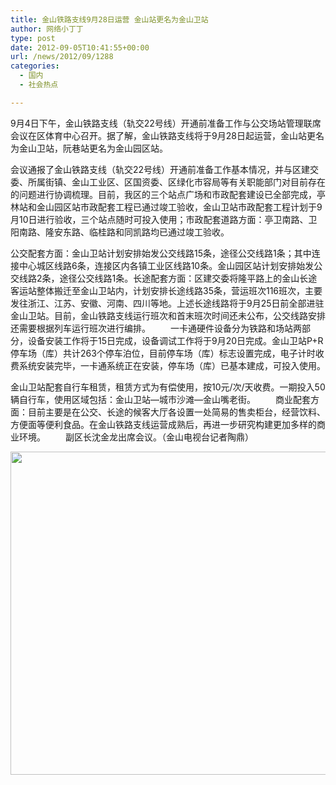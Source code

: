 ```yaml
---
title: 金山铁路支线9月28日运营 金山站更名为金山卫站
author: 网络小丁丁
type: post
date: 2012-09-05T10:41:55+00:00
url: /news/2012/09/1288
categories:
  - 国内
  - 社会热点

---
```

9月4日下午，金山铁路支线（轨交22号线）开通前准备工作与公交场站管理联席会议在区体育中心召开。据了解，金山铁路支线将于9月28日起运营，金山站更名为金山卫站，阮巷站更名为金山园区站。

会议通报了金山铁路支线（轨交22号线）开通前准备工作基本情况，并与区建交委、所属街镇、金山工业区、区国资委、区绿化市容局等有关职能部门对目前存在的问题进行协调梳理。目前，我区的三个站点广场和市政配套建设已全部完成，亭林站和金山园区站市政配套工程已通过竣工验收，金山卫站市政配套工程计划于9月10日进行验收，三个站点随时可投入使用；市政配套道路方面：亭卫南路、卫阳南路、隆安东路、临桂路和同凯路均已通过竣工验收。

公交配套方面：金山卫站计划安排始发公交线路15条，途径公交线路1条；其中连接中心城区线路6条，连接区内各镇工业区线路10条。金山园区站计划安排始发公交线路2条，途径公交线路1条。长途配套方面：区建交委将隆平路上的金山长途客运站整体搬迁至金山卫站内，计划安排长途线路35条，营运班次116班次，主要发往浙江、江苏、安徽、河南、四川等地。上述长途线路将于9月25日前全部进驻金山卫站。目前，金山铁路支线运行班次和首末班次时间还未公布，公交线路安排还需要根据列车运行班次进行编排。 　　一卡通硬件设备分为铁路和场站两部分，设备安装工作将于15日完成，设备调试工作将于9月20日完成。金山卫站P+R停车场（库）共计263个停车泊位，目前停车场（库）标志设置完成，电子计时收费系统安装完毕，一卡通系统正在安装，停车场（库）已基本建成，可投入使用。

金山卫站配套自行车租赁，租赁方式为有偿使用，按10元/次/天收费。一期投入50辆自行车，使用区域包括：金山卫站—城市沙滩—金山嘴老街。 　　商业配套方面：目前主要是在公交、长途的候客大厅各设置一处简易的售卖柜台，经营饮料、方便面等便利食品。在金山铁路支线运营成熟后，再进一步研究构建更加多样的商业环境。 　　副区长沈金龙出席会议。（金山电视台记者陶鼎）

<img class="alignnone" title="http://ww2.sinaimg.cn/mw690/49a38079gw1dwltyvkb3cj.jpg" src="http://ww2.sinaimg.cn/mw690/49a38079gw1dwltyvkb3cj.jpg" alt="" width="690" height="517" />